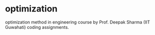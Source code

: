 # optimization
optimization method in engineering course by Prof. Deepak Sharma (IIT Guwahati) coding assignments. 
